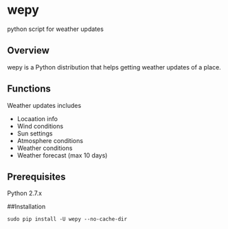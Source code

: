 # wepy 
python script for weather updates

## Overview
wepy is a Python distribution that helps getting weather updates of a place.

## Functions
Weather updates includes
 - Locaation info
 - Wind conditions
 - Sun settings
 - Atmosphere conditions
 - Weather conditions
 - Weather forecast (max 10 days)

## Prerequisites
Python 2.7.x
 
##Installation
```
sudo pip install -U wepy --no-cache-dir
```
